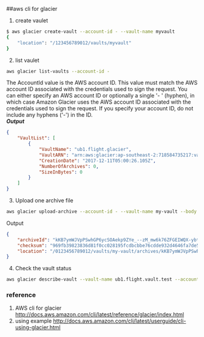 ##aws cli for glacier

1. create vaulet
```bash
$ aws glacier create-vault --account-id - --vault-name myvault
{
    "location": "/123456789012/vaults/myvault"
}
```

2. list vaulet
```bash
aws glacier list-vaults --account-id -
```
The AccountId value is the AWS account ID. This value must match the AWS account ID associated with the credentials used to sign the request. You can either specify an AWS account ID or optionally a single '- ' (hyphen), in which case Amazon Glacier uses the AWS account ID associated with the credentials used to sign the request. If you specify your account ID, do not include any hyphens ('-') in the ID.
<br> ***Output***
```json
{
    "VaultList": [
        {
            "VaultName": "ub1.flight.glacier",
            "VaultARN": "arn:aws:glacier:ap-southeast-2:718584735217:vaults/ub1.flight.glacier",
            "CreationDate": "2017-12-11T05:00:26.105Z",
            "NumberOfArchives": 0,
            "SizeInBytes": 0
        }
    ]
}
```

3. Upload one archive file
```bash
aws glacier upload-archive --account-id - --vault-name my-vault --body archive.zip
```
Output
```json
{
    "archiveId": "kKB7ymWJVpPSwhGP6ycSOAekp9ZYe_--zM_mw6k76ZFGEIWQX-ybtRDvc2VkPSDtfKmQrj0IRQLSGsNuDp-AJVlu2ccmDSyDUmZwKbwbpAdGATGDiB3hHO0bjbGehXTcApVud_wyDw",
    "checksum": "969fb39823836d81f0cc028195fcdbcbbe76cdde932d4646fa7de5f21e18aa67",
    "location": "/0123456789012/vaults/my-vault/archives/kKB7ymWJVpPSwhGP6ycSOAekp9ZYe_--zM_mw6k76ZFGEIWQX-ybtRDvc2VkPSDtfKmQrj0IRQLSGsNuDp-AJVlu2ccmDSyDUmZwKbwbpAdGATGDiB3hHO0bjbGehXTcApVud_wyDw"
}
```

4. Check the vault status
```bash
aws glacier describe-vault --vault-name ub1.flight.vault.test --account-id -
```

### reference
1. AWS cli for glacier
http://docs.aws.amazon.com/cli/latest/reference/glacier/index.html
2. using example 
http://docs.aws.amazon.com/cli/latest/userguide/cli-using-glacier.html